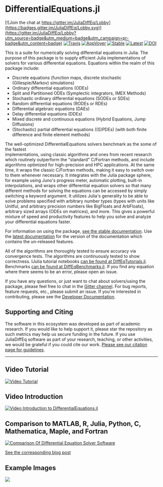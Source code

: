 # DifferentialEquations.jl

[![Join the chat at https://gitter.im/JuliaDiffEq/Lobby](https://badges.gitter.im/JuliaDiffEq/Lobby.svg)](https://gitter.im/JuliaDiffEq/Lobby?utm_source=badge&utm_medium=badge&utm_campaign=pr-badge&utm_content=badge)
[![Travis](https://travis-ci.org/JuliaDiffEq/DifferentialEquations.jl.svg?branch=master)](https://travis-ci.org/JuliaDiffEq/DifferentialEquations.jl)
[![AppVoyer](https://ci.appveyor.com/api/projects/status/1smlr9ryfqfx1ear?svg=true)](https://ci.appveyor.com/project/ChrisRackauckas/differentialequations-jl-1sx90)
[![Stable](https://img.shields.io/badge/docs-stable-blue.svg)](http://docs.juliadiffeq.org/stable/)
[![Latest](https://img.shields.io/badge/docs-latest-blue.svg)](http://docs.juliadiffeq.org/latest/)
[![DOI](https://zenodo.org/badge/58516043.svg)](https://zenodo.org/badge/latestdoi/58516043)

This is a suite for numerically solving differential equations in Julia. The
purpose of this package is to supply efficient Julia implementations of solvers
for various differential equations. Equations within the realm of this package
include:

- Discrete equations (function maps, discrete stochastic (Gillespie/Markov)
  simulations)
- Ordinary differential equations (ODEs)
- Split and Partitioned ODEs (Symplectic integrators, IMEX Methods)
- Stochastic ordinary differential equations (SODEs or SDEs)
- Random differential equations (RODEs or RDEs)
- Differential algebraic equations (DAEs)
- Delay differential equations (DDEs)
- Mixed discrete and continuous equations (Hybrid Equations, Jump Diffusions)
- (Stochastic) partial differential equations ((S)PDEs) (with both finite
  difference and finite element methods)

The well-optimized DifferentialEquations solvers benchmark as the some of the fastest  
implementations, using classic algorithms and ones from recent research which
routinely outperform the "standard" C/Fortran methods, and include algorithms
optimized for high-precision and HPC applications. At the same time, it wraps
the classic C/Fortran methods, making it easy to switch over to them whenever
necessary. It integrates with the Julia package sphere, for example using Juno's
progress meter, automatic plotting, built-in interpolations, and wraps other
differential equation solvers so that many different methods for solving the
equations can be accessed by simply switching a keyword argument. It utilizes
Julia's generality to be able to solve problems specified with arbitrary number
types (types with units like Unitful, and arbitrary precision numbers like
BigFloats and ArbFloats), arbitrary sized arrays (ODEs on matrices), and more.
This gives a powerful mixture of speed and productivity features to help you
solve and analyze your differential equations faster.


For information on using the package,
[see the stable documentation](http://docs.juliadiffeq.org/stable/). Use the
[latest documentation](http://docs.juliadiffeq.org/latest/) for the version of
the documentation which contains the un-released features.

All of the algorithms are thoroughly tested to ensure accuracy via convergence
tests. The algorithms are continuously tested to show correctness.
IJulia tutorial notebooks
[can be found at DiffEqTutorials.jl](https://github.com/JuliaDiffEq/DiffEqTutorials.jl).
Benchmarks
[can be found at DiffEqBenchmarks.jl](https://github.com/JuliaDiffEq/DiffEqBenchmarks.jl).
If you find any equation where there seems to be an error, please open an issue.

If you have any questions, or just want to chat about solvers/using the package,
please feel free to chat in the [Gitter channel](https://gitter.im/JuliaDiffEq/Lobby?utm_source=badge&utm_medium=badge&utm_campaign=pr-badge&utm_content=badge).
For bug reports, feature requests, etc., please submit an issue. If you're
interested in contributing, please see the
[Developer Documentation](https://juliadiffeq.github.io/DiffEqDevDocs.jl/latest/).

## Supporting and Citing

The software in this ecosystem was developed as part of academic research. If you
would like to help support it, please star the repository as such metrics may
help us secure funding in the future. If you use JuliaDiffEq software as part
of your research, teaching, or other activities, we would be grateful if you
could cite our work.
[Please see our citation page for guidelines](http://juliadiffeq.org/citing.html).

--------------------------------

## Video Tutorial

[![Video Tutorial](https://user-images.githubusercontent.com/1814174/36342812-bdfd0606-13b8-11e8-9eff-ff219de909e5.PNG)](https://youtu.be/KPEqYtEd-zY)

## Video Introduction

[![Video Introduction to DifferentialEquations.jl](https://user-images.githubusercontent.com/1814174/27973992-e236a9a4-6310-11e7-84af-2b66097cecf9.PNG)](https://youtu.be/75SCMIRlNXM)

## Comparison to MATLAB, R, Julia, Python, C, Mathematica, Maple, and Fortran

<a href="http://www.stochasticlifestyle.com/wp-content/uploads/2017/10/de_solver_software_comparsion-3.pdf"><img src="http://www.stochasticlifestyle.com/wp-content/uploads/2017/10/de_solver_software_comparsion-1-3.png" alt="Comparison Of Differential Equation Solver Software" align="middle"/></a>

[See the corresponding blog post](http://www.stochasticlifestyle.com/comparison-differential-equation-solver-suites-matlab-r-julia-python-c-fortran/)

## Example Images

<img src="https://raw.githubusercontent.com/JuliaDiffEq/DifferentialEquations.jl/master/assets/DifferentialEquations_Example.png" align="middle"  />


